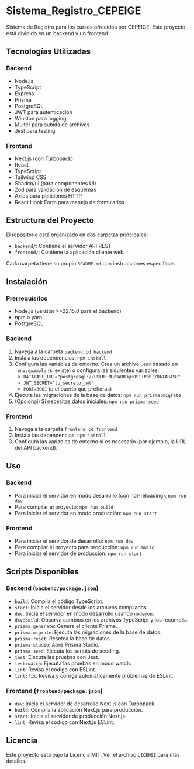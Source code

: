 <!-- filepath: c:\Users\OppaDev\Desktop\work-space\Sistema_Registro_CEPEIGE\README.md -->
# Sistema_Registro_CEPEIGE

Sistema de Registro para los cursos ofrecidos por CEPEIGE. Este proyecto está dividido en un backend y un frontend.

## Tecnologías Utilizadas

### Backend
- Node.js
- TypeScript
- Express
- Prisma
- PostgreSQL
- JWT para autenticación
- Winston para logging
- Multer para subida de archivos
- Jest para testing

### Frontend
- Next.js (con Turbopack)
- React
- TypeScript
- Tailwind CSS
- Shadcn/ui (para componentes UI)
- Zod para validación de esquemas
- Axios para peticiones HTTP
- React Hook Form para manejo de formularios

## Estructura del Proyecto

El repositorio está organizado en dos carpetas principales:

- `backend/`: Contiene el servidor API REST.
- `frontend/`: Contiene la aplicación cliente web.

Cada carpeta tiene su propio `README.md` con instrucciones específicas.

## Instalación

### Prerrequisitos
- Node.js (versión >=22.15.0 para el backend)
- npm o yarn
- PostgreSQL

### Backend
1. Navega a la carpeta `backend`: `cd backend`
2. Instala las dependencias: `npm install`
3. Configura las variables de entorno. Crea un archivo `.env` basado en `.env.example` (si existe) o configura las siguientes variables:
   - `DATABASE_URL="postgresql://USER:PASSWORD@HOST:PORT/DATABASE"`
   - `JWT_SECRET="tu_secreto_jwt"`
   - `PORT=3001` (o el puerto que prefieras)
4. Ejecuta las migraciones de la base de datos: `npm run prisma:migrate`
5. (Opcional) Si necesitas datos iniciales: `npm run prisma:seed`

### Frontend
1. Navega a la carpeta `frontend`: `cd frontend`
2. Instala las dependencias: `npm install`
3. Configura las variables de entorno si es necesario (por ejemplo, la URL del API backend).

## Uso

### Backend
- Para iniciar el servidor en modo desarrollo (con hot-reloading):
  `npm run dev`
- Para compilar el proyecto:
  `npm run build`
- Para iniciar el servidor en modo producción:
  `npm run start`

### Frontend
- Para iniciar el servidor de desarrollo:
  `npm run dev`
- Para compilar el proyecto para producción:
  `npm run build`
- Para iniciar el servidor de producción:
  `npm run start`

## Scripts Disponibles

### Backend (`backend/package.json`)
- `build`: Compila el código TypeScript.
- `start`: Inicia el servidor desde los archivos compilados.
- `dev`: Inicia el servidor en modo desarrollo usando `nodemon`.
- `dev:build`: Observa cambios en los archivos TypeScript y los recompila.
- `prisma:generate`: Genera el cliente Prisma.
- `prisma:migrate`: Ejecuta las migraciones de la base de datos.
- `prisma:reset`: Resetea la base de datos.
- `prisma:studio`: Abre Prisma Studio.
- `prisma:seed`: Ejecuta los scripts de seeding.
- `test`: Ejecuta las pruebas con Jest.
- `test:watch`: Ejecuta las pruebas en modo watch.
- `lint`: Revisa el código con ESLint.
- `lint:fix`: Revisa y corrige automáticamente problemas de ESLint.

### Frontend (`frontend/package.json`)
- `dev`: Inicia el servidor de desarrollo Next.js con Turbopack.
- `build`: Compila la aplicación Next.js para producción.
- `start`: Inicia el servidor de producción Next.js.
- `lint`: Revisa el código con Next.js ESLint.

## Licencia

Este proyecto está bajo la Licencia MIT. Ver el archivo `LICENSE` para más detalles.